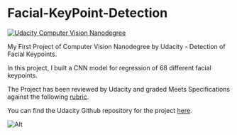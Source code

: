 # Facial-KeyPoint-Detection

[![Udacity Computer Vision Nanodegree](http://tugan0329.bitbucket.io/imgs/github/cvnd.svg)](https://www.udacity.com/course/computer-vision-nanodegree--nd891)

My First Project of Computer Vision Nanodegree by Udacity - Detection of Facial Keypoints. 

In this project, I built a CNN model for regression of 68 different facial keypoints.

The Project has been reviewed by Udacity and graded Meets Specifications against the 
following [rubric](https://github.com/udacity/P1_Facial_Keypoints/blob/master/README.md).

You can find the Udacity Github repository for the project [here](https://github.com/udacity/P1_Facial_Keypoints).


![Alt](https://raw.githubusercontent.com/udacity/P1_Facial_Keypoints/master/images/key_pts_example.png)
